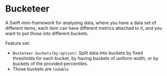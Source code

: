 # Bucketeer

A Swift mini-framework for analysing data, where you have a data set of different items, each item can have different metrics attached to it, and you want to put those into different buckets.

Feature set:

- `Bucketeer.buckets(by:option)`: Split data into buckets by fixed thresholds for each bucket, by having buckets of uniform width, or by buckets of the provided percentiles. 
- Those buckets are `Codable`
